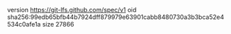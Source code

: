 version https://git-lfs.github.com/spec/v1
oid sha256:99edb65bfb44b7924dff879979e63901cabb8480730a3b3bca52e4534c0afe1a
size 27866
